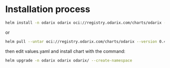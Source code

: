 # Installation process
```bash
helm install -n odarix odarix oci://registry.odarix.com/charts/odarix --create-namespace --version 0.4.4 --set apiToken=YOUR_API_TOKEN
```

or 

```bash
helm pull --untar oci://registry.odarix.com/charts/odarix --version 0.4.4
```
then edit values.yaml and install chart with the command:

```bash
helm upgrade -n odarix odarix odarix/ --create-namespace
```